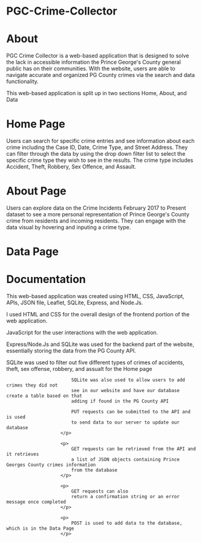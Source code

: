 # PGC-Crime-Collector

# About

PGC Crime Collector is a web-based application that is designed to solve the lack in accessible information the Prince George's County general public has on their communities. With the website, users are able to navigate accurate and organized PG County crimes via the search and data functionality.

This web-based application is split up in two sections Home, About, and Data

# Home Page

Users can search for specific crime entries and see information about each crime including the Case ID, Date, Crime Type, and Street Address. They can filter through the data by using the drop down filter list to select the specific crime type they wish to see in the results. The crime type includes Accident, Theft, Robbery, Sex Offence, and Assault.

# About Page

Users can explore data on the Crime Incidents February 2017 to Present dataset to see a more personal representation of Prince George's County crime from residents and incoming residents. They can engage with the data visual by hovering and inputing a crime type.

                            

# Data Page

# Documentation

This web-based application was created using HTML, CSS, JavaScript, APIs, JSON file, Leaflet, SQLite, Express, and Node.Js.
    
I used HTML and CSS for the overall design of the frontend portion of the web application. 

JavaScript for the user interactions with the web application.
                                
Express/Node.Js and SQLite was used for the backend part of the website, essentially storing the data from the PG County API.
                  
SQLite was used to filter out five different types of crimes of accidents, theft, sex offense, robbery, and assualt for the Home page
                 

                 
                            SQLite was also used to allow users to add crimes they did not
                            see in our website and have our database create a table based on that 
                            adding if found in the PG County API
                       
                            PUT requests can be submitted to the API and is used 
                            to send data to our server to update our database 
                        </p>

                        <p>
                            GET requests can be retrieved from the API and it retrieves 
                            a list of JSON objects containing Prince Georges County crimes information 
                            from the database
                        </p>

                        <p>
                            GET requests can also 
                            return a confirmation string or an error message once completed
                        </p>

                        <p>
                            POST is used to add data to the database, which is in the Data Page
                        </p>
